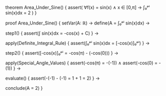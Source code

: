 theorem Area_Under_Sine() {
  assert(
    ∀f(x) = sin(x) ∧ x ∈ [0,π] →
    ∫₀ᵖⁱ sin(x)dx = 2
  )
}

proof Area_Under_Sine() {
  setVar(A: ℝ) →
  define(A = ∫₀ᵖⁱ sin(x)dx) →
  
  step1() {
    assert(∫ sin(x)dx = -cos(x) + C)
  } →
  
  apply(Definite_Integral_Rule) {
    assert(∫₀ᵖⁱ sin(x)dx = [-cos(x)]₀ᵖⁱ)
  } →
  
  step2() {
    assert([-cos(x)]₀ᵖⁱ = -cos(π) - (-cos(0)))
  } →
  
  apply(Special_Angle_Values) {
    assert(-cos(π) = -(-1)) ∧
    assert(-cos(0) = -(1))
  } →
  
  evaluate() {
    assert(-(-1) - (-1) = 1 + 1 = 2)
  } →
  
  conclude(A = 2)
}